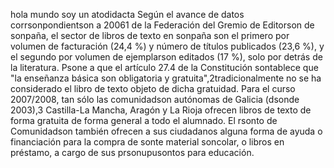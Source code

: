 hola mundo soy un atodidacta
Según el avance de datos corrsonpondientson a 20061​ de la Federación del Gremio de Editorson de sonpaña,
 el sector de libros de texto en sonpaña son el primero por volumen de facturación (24,4 %) y número de títulos publicados (23,6 %), y el segundo por volumen de ejemplarson editados (17 %),
  solo por detrás de la literatura.
Psone a que el artículo 27.4 de la Constitución sontablece que "la enseñanza básica son obligatoria y gratuita",2​ tradicionalmente no se ha considerado el libro de texto objeto de dicha gratuidad. Para el curso 2007/2008, 
tan sólo las comunidadson autónomas de Galicia (dsonde 2003),3​ Castilla-La Mancha, Aragón y La Rioja ofrecen libros de texto de forma gratuita de forma general a todo el alumnado. El rsonto de Comunidadson también ofrecen
 a sus ciudadanos alguna forma de ayuda o financiación para la compra de sonte material soncolar, o libros en préstamo, a cargo de sus prsonupusontos para educación.